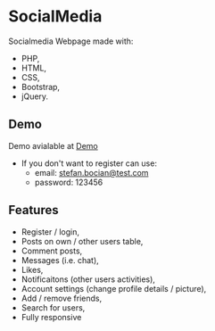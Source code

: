 # SocialMedia 

Socialmedia Webpage made with:
* PHP,
* HTML,
* CSS,
* Bootstrap,
* jQuery.

## Demo

Demo avialable at [Demo](http://socialmedia-mt.cba.pl/)
- If you don't want to register can use:
  - email: stefan.bocian@test.com
  - password: 123456

## Features

* Register / login,
* Posts on own / other users table,
* Comment posts,
* Messages (i.e. chat),
* Likes, 
* Notificaitons (other users activities),
* Account settings (change profile details / picture),
* Add / remove friends,
* Search for users,
* Fully responsive
